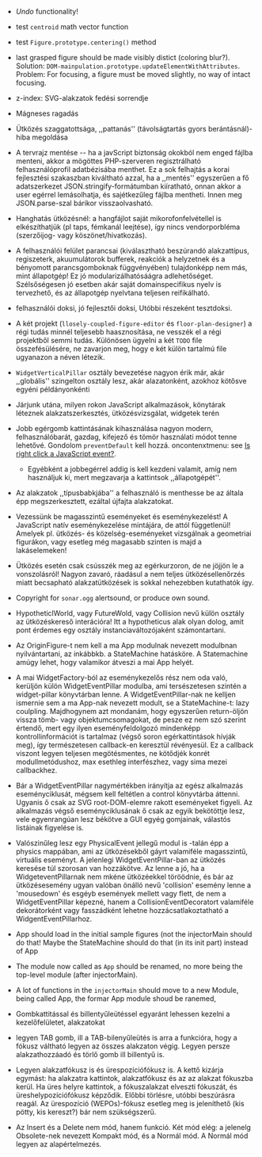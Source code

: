  - *Undo* functionality!
 - test `centroid` math vector function
 - test `Figure.prototype.centering()` method
 - last grasped figure should be made visibly distict (coloring blur?). Solution: `DOM-mainpulation.prototype.updateElementWithAttributes`. Problem: For focusing, a figure must be moved slightly, no way of intact focusing.
 - z-index: SVG-alakzatok fedési sorrendje
 - Mágneses ragadás
 - Ütközés szaggatottsága, ,,pattanás'' (távolságtartás gyors berántásnál)-hiba megoldása
 - A tervrajz mentése -- ha a javScript biztonság okokból nem enged fájlba menteni, akkor a mögöttes PHP-szerveren regisztrálható felhasználóprofil adatbézisába menthet. Ez a sok felhajtás a korai fejlesztési szakaszban kiváltható azzal, ha a ,,mentés'' egyszerűen a fő adatszerkezet JSON.stringify-formátumban kiíratható, onnan akkor a user egérrel lemásolhatja, és sajétkezűleg fájlba mentheti. Innen meg JSON.parse-szal bárikor visszaolvasható.
 - Hanghatás ütközésnél: a hangfájlot saját mikorofonfelvétellel is elkészíthatjük (pl taps, fémkanál leejtése), így nincs vendorporbléma (szerzőijog- vagy köszönet/hivatkozás).
 - A felhasználói felület parancsai (kiválasztható beszúrandó alakzattípus, regiszeterk, akuumulátorok bufferek, reakciók a helyzetnek és a bényomott parancsgomboknak függvényében) tulajdonképp nem más, mint állapotgép! Ez jó modularizálhatósáágra adlehetőséget. Szélsőségesen jó esetben akár saját domainspecifikus nyelv is tervezhető, és az állapotgép nyelvtana teljesen reifikálható.
 - felhasználói doksi, jó fejlesztői doksi, Utóbbi részeként tesztdoksi.
 - A két projekt (`llosely-coupled-figure-editor` és `floor-plan-designer`) a régi tudás minnél teljesebb haasznosítása, ne vesszék el a régi projektből semmi tudás. Különösen ügyelni a két `TODO` file összefésülésére, ne zavarjon meg, hogy e két külön tartalmú  file ugyanazon a néven létezik.
 - `WidgetVerticalPillar` osztály bevezetése nagyon érik már, akár ,,globális'' szingelton osztály lesz, akár alazatonként, azokhoz kötősve egyéni példányonkénti
 - Járjunk utána, milyen rokon JavaScript alkalmazások, könytárak léteznek alakzatszerkesztés, ütközésvizsgálat, widgetek terén
 - Jobb egérgomb kattintásának kihasználása nagyon modern, felhasználóbarát, gazdag, kifejező és tömör használati módot tenne lehetővé. Gondolom `preventDefault` kell hozzá. oncontenxtmenu: see [Is right click a JavaScript event?](https://stackoverflow.com/questions/2405771/is-right-click-a-javascript-event).
    - Egyébként a jobbegérrel addig is kell kezdeni valamit, amíg nem használjuk ki, mert megzavarja a kattintsok ,,állapotgépét''.
 - Az alakzatok ,,típusbabkjába'' a felhasználó is menthesse be az általa épp megszerkesztett, ezáltal újfajta alakzatokat.
 - Vezessünk be magasszintű eseményeket és eseménykezelést! A JavaScript natív eseménykezelése mintájára, de attól függetlenül! Amelyek pl. ütközés- és közelség-eseményeket vizsgálnak a geometriai figurákon, vagy esetleg még magasabb szinten is majd a lakáselemeken!
 - Ütközés esetén csak csússzék meg az egérkurzoron, de ne jöjjön le a vonszolásról! Nagyon zavaró, ráadásul a nem teljes ütközésellenőrzés miatt becsapható alakzatütközések is sokkal nehezebben kutathatók így.
 - Copyright for `sonar.ogg` alertsound, or produce own sound.
 - HypotheticlWorld, vagy FutureWold, vagy Collision nevű külön osztály az ütközéskereső interációra! Itt a hypotheticus alak olyan dolog, amit pont érdemes egy osztály instanciaváltozójaként számontartani.

 - Az OriginFigure-t nem kell a ma App modulnak nevezett modulbnan nyilvántartani, az inkábbkb. a StateMachine hatásköre. A Statemachine amúgy lehet, hogy valamikor átveszi a mai App helyét.
 - A mai WidgetFactory-ból az eseménykezelős rész nem oda való, kerüljön külön WidgetEventPillar modulba, ami tersészetesen szintén a widget-pillar könyvtárban lenne. A WidgetEventPillar-nak ne kelljen ismernie sem a ma App-nak nevezett modult, se a StateMachine-t: lazy coulpling. Majdhogynem azt mondanám, hogy egyszerűen return-öljön vissza tömb- vagy objektumcsomagokat, de pesze ez nem szó szerint értendő, mert egy ilyen eseményfeldolgozó mindenképp kontrollinformációt is tartalmaz (végső soron egérkattintások hívják meg), így természetesen callback-en keresztül révényesül. Ez a callback viszont legyen teljesen megötésmentes, ne kötődjék konrét modullmetódushoz, max esethleg interfészhez, vagy sima mezei callbackhez.
 - Bár a WidgetEventPillar nagymértékben irányítja az egész alkalmazás eseményciklusát, mégsem kell feltétlen a control könyvtárba áttenni. Ugyanis ő csak az SVG root-DOM-elemre rakott eseményeket figyeli.  Az alkalmazás végső eseményciklusának ő csak az egyik bekötöttje lesz, vele egyenrangúan lesz békötve a GUI egyég gomjainak, válastós listáinak figyelése is.
 - Valószinűleg lesz egy PhysicalEvent jellegű modul is -talán épp a physics mappában, ami az ütközésekből gáyrt valamiféle magasszintű, virtuális eseményt. A jelenlegi WidgetEventPillar-ban az ütközés keresése túl szorosan van hozzákötve. Az lenne a jó, ha a WidgeteventPillarnak nem mkéne ütközéekkel töröödnie, és bár az ütközésesemény ugyan valóban önálló nevű 'collision' esemény lenne a 'mousedown' és esgéyb események mellett vagy flett, de nem a WidgetEventPillar képezné, hanem  a CollisionEventDecoratort valamiféle dekorátorként vagy fasszádként lehetne hozzácsatlakoztatható a WidgentEventPillarhoz.
 - App should load in the initial sample figures (not the injectorMain should do that! Maybe the StateMachine should do that (in its init part) instead of App
 - The module now called as `App` should be renamed, no more being the top-level module (after injectorMain).
 - A lot of functions in the `injectorMain` should move to a new Module, being called App, the formar App module shoud be ranemed,

 - Gombkattitással és billentyűleütéssel egyaránt lehessen kezelni a kezelőfelületet, alakzatokat
 - legyen TAB gomb, ill a TAB-bilenyűleütés is arra a funkcióra, hogy a fókusz váltható legyen az összes alakzaton végig. Legyen persze alakzathozzáadó és törlő gomb ill billentyű is.
 - Legyen alakzatfókusz is és ürespozíciófókusz is. A kettő kizárja egymást: ha alakzatra kattintok, alakzatfókusz és az az alakzat fókuszba kerül. Ha üres helyre kattintok, a fókuszalakzat elveszti fókuszát, és üreshelypozíciófókusz képződik. Előbbi törlésre, utóbbi beszúrásra reagál. Az ürespozíció (WEPOs)-fókusz esetleg meg is jeleníthető (kis pötty, kis kereszt?) bár nem szükségszerű.
 - Az Insert és a Delete nem mód, hanem funkció. Két mód elég: a jelenelg Obsolete-nek nevezett Kompakt mód, és a Normál mód. A Normál mód legyen az alapértelmezés.
